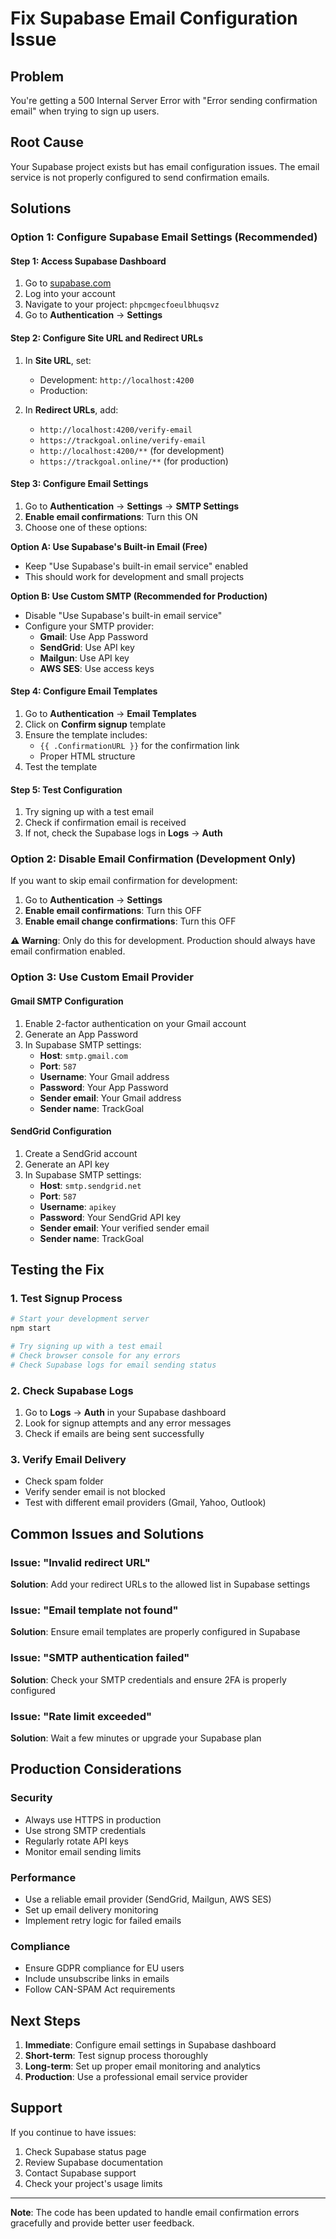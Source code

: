 # Fix Supabase Email Configuration Issue

## Problem
You're getting a 500 Internal Server Error with "Error sending confirmation email" when trying to sign up users.

## Root Cause
Your Supabase project exists but has email configuration issues. The email service is not properly configured to send confirmation emails.

## Solutions

### Option 1: Configure Supabase Email Settings (Recommended)

#### Step 1: Access Supabase Dashboard
1. Go to [supabase.com](https://supabase.com)
2. Log into your account
3. Navigate to your project: `phpcmgecfoeulbhuqsvz`
4. Go to **Authentication** → **Settings**

#### Step 2: Configure Site URL and Redirect URLs
1. In **Site URL**, set:
   - Development: `http://localhost:4200`
   - Production: `
   `

2. In **Redirect URLs**, add:
   - `http://localhost:4200/verify-email`
   - `https://trackgoal.online/verify-email`
   - `http://localhost:4200/**` (for development)
   - `https://trackgoal.online/**` (for production)

#### Step 3: Configure Email Settings
1. Go to **Authentication** → **Settings** → **SMTP Settings**
2. **Enable email confirmations**: Turn this ON
3. Choose one of these options:

**Option A: Use Supabase's Built-in Email (Free)**
- Keep "Use Supabase's built-in email service" enabled
- This should work for development and small projects

**Option B: Use Custom SMTP (Recommended for Production)**
- Disable "Use Supabase's built-in email service"
- Configure your SMTP provider:
  - **Gmail**: Use App Password
  - **SendGrid**: Use API key
  - **Mailgun**: Use API key
  - **AWS SES**: Use access keys

#### Step 4: Configure Email Templates
1. Go to **Authentication** → **Email Templates**
2. Click on **Confirm signup** template
3. Ensure the template includes:
   - `{{ .ConfirmationURL }}` for the confirmation link
   - Proper HTML structure
4. Test the template

#### Step 5: Test Configuration
1. Try signing up with a test email
2. Check if confirmation email is received
3. If not, check the Supabase logs in **Logs** → **Auth**

### Option 2: Disable Email Confirmation (Development Only)

If you want to skip email confirmation for development:

1. Go to **Authentication** → **Settings**
2. **Enable email confirmations**: Turn this OFF
3. **Enable email change confirmations**: Turn this OFF

**⚠️ Warning**: Only do this for development. Production should always have email confirmation enabled.

### Option 3: Use Custom Email Provider

#### Gmail SMTP Configuration
1. Enable 2-factor authentication on your Gmail account
2. Generate an App Password
3. In Supabase SMTP settings:
   - **Host**: `smtp.gmail.com`
   - **Port**: `587`
   - **Username**: Your Gmail address
   - **Password**: Your App Password
   - **Sender email**: Your Gmail address
   - **Sender name**: TrackGoal

#### SendGrid Configuration
1. Create a SendGrid account
2. Generate an API key
3. In Supabase SMTP settings:
   - **Host**: `smtp.sendgrid.net`
   - **Port**: `587`
   - **Username**: `apikey`
   - **Password**: Your SendGrid API key
   - **Sender email**: Your verified sender email
   - **Sender name**: TrackGoal

## Testing the Fix

### 1. Test Signup Process
```bash
# Start your development server
npm start

# Try signing up with a test email
# Check browser console for any errors
# Check Supabase logs for email sending status
```

### 2. Check Supabase Logs
1. Go to **Logs** → **Auth** in your Supabase dashboard
2. Look for signup attempts and any error messages
3. Check if emails are being sent successfully

### 3. Verify Email Delivery
- Check spam folder
- Verify sender email is not blocked
- Test with different email providers (Gmail, Yahoo, Outlook)

## Common Issues and Solutions

### Issue: "Invalid redirect URL"
**Solution**: Add your redirect URLs to the allowed list in Supabase settings

### Issue: "Email template not found"
**Solution**: Ensure email templates are properly configured in Supabase

### Issue: "SMTP authentication failed"
**Solution**: Check your SMTP credentials and ensure 2FA is properly configured

### Issue: "Rate limit exceeded"
**Solution**: Wait a few minutes or upgrade your Supabase plan

## Production Considerations

### Security
- Always use HTTPS in production
- Use strong SMTP credentials
- Regularly rotate API keys
- Monitor email sending limits

### Performance
- Use a reliable email provider (SendGrid, Mailgun, AWS SES)
- Set up email delivery monitoring
- Implement retry logic for failed emails

### Compliance
- Ensure GDPR compliance for EU users
- Include unsubscribe links in emails
- Follow CAN-SPAM Act requirements

## Next Steps

1. **Immediate**: Configure email settings in Supabase dashboard
2. **Short-term**: Test signup process thoroughly
3. **Long-term**: Set up proper email monitoring and analytics
4. **Production**: Use a professional email service provider

## Support

If you continue to have issues:
1. Check Supabase status page
2. Review Supabase documentation
3. Contact Supabase support
4. Check your project's usage limits

---

**Note**: The code has been updated to handle email confirmation errors gracefully and provide better user feedback.
